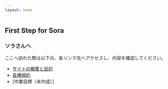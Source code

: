 ```yaml
---
layout: home
---
```


## First Step for Sora
### ソラさんへ
ここへ訪れた際は以下の、各リンク先へアクセスし、内容を確認してください。
* [サイトの概要と目的](/info-for-sora/-main-/1_start/overview/)
* [各種規約](/info-for-sora/-main-/1_start/rules/)
* [作業目標（未作成）]


